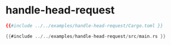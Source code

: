 # handle-head-request

```toml
{{#include ../../examples/handle-head-request/Cargo.toml }}
```

```rust
{{#include ../../examples/handle-head-request/src/main.rs }}
```


